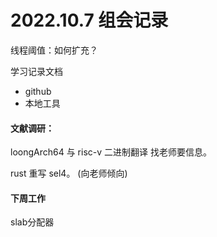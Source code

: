 # 2022.10.7 组会记录



线程阈值：如何扩充？

学习记录文档

- github
- 本地工具



#### 文献调研：

loongArch64 与 risc-v 二进制翻译 找老师要信息。

rust 重写 sel4。 (向老师倾向)



#### 下周工作

slab分配器

